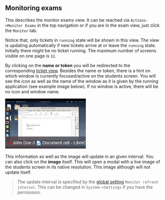 ## Monitoring exams

This describes the monitor exams view. It can be reached via `Actions->Monitor Exams` in the top navigation or if you are in the exam view, just click the `Monitor` tab.

Notice that, only tickets in `running` state will be shown in this view. The view is updating automatically if new tickets arrive at or leave the `running` state. Initially there might be no ticket running. The maximum number of screens visible on one page is `12`.

By clicking on the <b>name or token</b> you will be redirected to the corresponding [ticket view](ticket-view.md). Besides the name or token, there is a hint on which window is currently focused/active on the students screen. You will see the icon as well as the name of the window as it is given by the running application (see example image below). If no window is active, there will be no icon and window name.

![Example Screen](img/live_overview.png)

This information as well as the image will update in an given interval. You can also click on the <b>image</b> itself. This will open a modal with a live image of the students screen in its native resolution. This image although will not update itself.

> The update interval is specified by the [global setting](system-settings.md) `Monitor refresh interval`. This can be changed in `System->Settings` if you have the permission.

